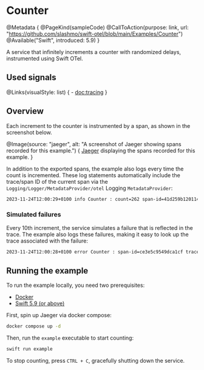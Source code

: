 # Counter

@Metadata {
    @PageKind(sampleCode)
    @CallToAction(purpose: link, url: "https://github.com/slashmo/swift-otel/blob/main/Examples/Counter")
    @Available("Swift", introduced: 5.9)
}

A service that infinitely increments a counter with randomized delays, instrumented using Swift OTel.

## Used signals

@Links(visualStyle: list) {
    - <doc:tracing>
}

## Overview

Each increment to the counter is instrumented by a span, as shown in the screenshot below.

@Image(source: "jaeger", alt: "A screenshot of Jaeger showing spans recorded for this example.") {
    [Jaeger](https://jaegertracing.io) displaying the spans recorded for this example. 
}

In addition to the exported spans, the example also logs every time the count is incremented. These log
statements automatically include the trace/span ID of the current span via the
``Logging/Logger/MetadataProvider/otel`` Logging `MetadataProvider`:

```sh
2023-11-24T12:00:29+0100 info Counter : count=262 span-id=41d259b120114123 trace-id=08536b458fb95482a59fa15ee185fcaf [Example] Counted up.
```

### Simulated failures

Every 10th increment, the service simulates a failure that is reflected in the trace.
The example also logs these failures, making it easy to look up the trace associated with the failure:

```sh
2023-11-24T12:00:28+0100 error Counter : span-id=ce3e5c9549dca1cf trace-id=c0270967c8f364fc7e0762f107e967a3 value=260 [Example] Failed to count up, skipping value.
```

## Running the example

To run the example locally, you need two prerequisites:

- [Docker](https://docker.com)
- [Swift 5.9 (or above)](https://swift.org/download)

First, spin up Jaeger via docker compose:

```sh
docker compose up -d
```

Then, run the `example` executable to start counting:

```sh
swift run example
```

To stop counting, press `CTRL + C`, gracefully shutting down the service.
